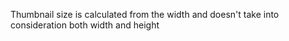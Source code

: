 Thumbnail size is calculated from the width and doesn't take into consideration both
width and height

